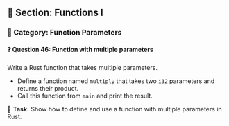 ## 📘 Section: Functions I  
### 🔹 Category: Function Parameters  
#### ❓ Question 46: Function with multiple parameters

Write a Rust function that takes multiple parameters.

- Define a function named `multiply` that takes two `i32` parameters and returns their product.
- Call this function from `main` and print the result.

🔧 **Task:** Show how to define and use a function with multiple parameters in Rust.
